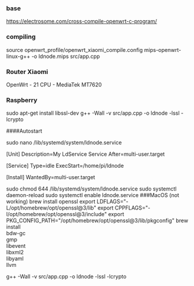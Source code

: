 ### base 
https://electrosome.com/cross-compile-openwrt-c-program/

### compiling 
source openwrt_profile/openwrt_xiaomi_compile.config
mips-openwrt-linux-g++ -o ldnode.mips src/app.cpp


### Router Xiaomi 
OpenWrt - 21
CPU - MediaTek MT7620

### Raspberry 
sudo apt-get install libssl-dev
g++ -Wall -v src/app.cpp -o ldnode -lssl -lcrypto

####Autostart

sudo nano /lib/systemd/system/ldnode.service

[Unit]
Description=My LdService Service
After=multi-user.target

[Service]
Type=idle
ExecStart=/home/pi/ldnode

[Install]
WantedBy=multi-user.target


sudo chmod 644 /lib/systemd/system/ldnode.service
sudo systemctl daemon-reload
sudo systemctl enable ldnode.service
###MacOS
(not working)
brew install openssl
export LDFLAGS="-L/opt/homebrew/opt/openssl@3/lib"
export CPPFLAGS="-I/opt/homebrew/opt/openssl@3/include"
export PKG_CONFIG_PATH="/opt/homebrew/opt/openssl@3/lib/pkgconfig"
brew install \
bdw-gc \
gmp \
libevent \
libxml2 \
libyaml \
llvm

g++ -Wall -v src/app.cpp -o ldnode -lssl -lcrypto
